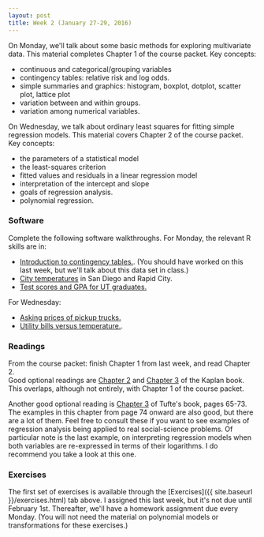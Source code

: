 ```yaml
---
layout: post
title: Week 2 (January 27-29, 2016)
---
```


On Monday, we'll talk about some basic methods for exploring multivariate data. This material completes Chapter 1 of the course packet.  Key concepts:  
* continuous and categorical/grouping variables  
* contingency tables: relative risk and log odds.  
* simple summaries and graphics: histogram, boxplot, dotplot, scatter plot, lattice plot  
* variation between and within groups.  
* variation among numerical variables.  

On Wednesday, we talk about ordinary least squares for fitting simple regression models. This material covers Chapter 2 of the course packet.  Key concepts:    
* the parameters of a statistical model  
* the least-squares criterion  
* fitted values and residuals in a linear regression model  
* interpretation of the intercept and slope  
* goals of regression analysis.  
* polynomial regression.  

### Software

Complete the following software walkthroughs.  For Monday, the relevant R skills are in:  
- [Introduction to contingency tables.](http://jgscott.github.io/teaching/r/titanic/titanic.html).  (You should have worked on this last week, but we'll talk about this data set in class.)  
- [City temperatures](http://jgscott.github.io/teaching/r/citytemps/citytemps.html) in San Diego and Rapid City.   
- [Test scores and GPA for UT graduates.](http://jgscott.github.io/teaching/r/sat/sat.html)  

For Wednesday:  
- [Asking prices of pickup trucks.](http://jgscott.github.io/teaching/r/pickup/pickup.html)  
- [Utility bills versus temperature.](http://jgscott.github.io/teaching/r/utilities/utilities.html).  


### Readings

From the course packet: finish Chapter 1 from last week, and read Chapter 2.    
Good optional readings are [Chapter 2](http://www.mosaic-web.org/go/StatisticalModeling/Chapters/Chapter-02.pdf) and [Chapter 3](http://www.mosaic-web.org/go/StatisticalModeling/Chapters/Chapter-03.pdf) of the Kaplan book.  This overlaps, although not entirely, with Chapter 1 of the course packet.  

Another good optional reading is [Chapter 3](http://jgscott.github.io/STA371H_Spring2016/files/DAPP.pdf) of Tufte's book, pages 65-73.  The examples in this chapter from page 74 onward are also good, but there are a lot of them.  Feel free to consult these if you want to see examples of regression analysis being applied to real social-science problems.  Of particular note is the last example, on interpreting regression models when both variables are re-expressed in terms of their logarithms.  I do recommend you take a look at this one.  

### Exercises

The first set of exercises is available through the [Exercises]({{ site.baseurl }}/exercises.html) tab above.  I assigned this last week, but it's not due until February 1st.  Thereafter, we'll have a homework assignment due every Monday.  (You will not need the material on polynomial models or transformations for these exercises.)  
